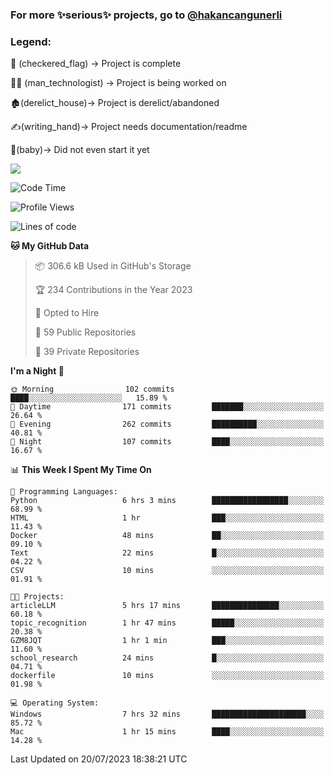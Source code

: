 ### For more ✨serious✨ projects, go to [@hakancangunerli](https://github.com/hakancangunerli)


### Legend:


🏁 (checkered_flag) -> Project is complete

👨‍💻 (man_technologist)   -> Project is being worked on

🏚️(derelict_house)-> Project is derelict/abandoned

✍️(writing_hand)-> Project needs documentation/readme

👶(baby)-> Did not even start it yet

![](https://github-readme-stats.vercel.app/api/top-langs/?username=hakancangunerli&layout=compact&hide=tex,html,shell,CSS,Ruby,Makefile,EmberScript,MATLAB,C&langs_count=6&exclude_repo=2015-csharp,gt_code,gsu_code,uga_code,uga_robotics)

<!--START_SECTION:waka-->
![Code Time](http://img.shields.io/badge/Code%20Time-456%20hrs%2021%20mins-blue)

![Profile Views](http://img.shields.io/badge/Profile%20Views-0-blue)

![Lines of code](https://img.shields.io/badge/From%20Hello%20World%20I%27ve%20Written-3.1%20million%20lines%20of%20code-blue)

**🐱 My GitHub Data** 

> 📦 306.6 kB Used in GitHub's Storage 
 > 
> 🏆 234 Contributions in the Year 2023
 > 
> 💼 Opted to Hire
 > 
> 📜 59 Public Repositories 
 > 
> 🔑 39 Private Repositories 
 > 
**I'm a Night 🦉** 

```text
🌞 Morning                102 commits         ████░░░░░░░░░░░░░░░░░░░░░   15.89 % 
🌆 Daytime                171 commits         ███████░░░░░░░░░░░░░░░░░░   26.64 % 
🌃 Evening                262 commits         ██████████░░░░░░░░░░░░░░░   40.81 % 
🌙 Night                  107 commits         ████░░░░░░░░░░░░░░░░░░░░░   16.67 % 
```


📊 **This Week I Spent My Time On** 

```text
💬 Programming Languages: 
Python                   6 hrs 3 mins        █████████████████░░░░░░░░   68.99 % 
HTML                     1 hr                ███░░░░░░░░░░░░░░░░░░░░░░   11.43 % 
Docker                   48 mins             ██░░░░░░░░░░░░░░░░░░░░░░░   09.10 % 
Text                     22 mins             █░░░░░░░░░░░░░░░░░░░░░░░░   04.22 % 
CSV                      10 mins             ░░░░░░░░░░░░░░░░░░░░░░░░░   01.91 % 

🐱‍💻 Projects: 
articleLLM               5 hrs 17 mins       ███████████████░░░░░░░░░░   60.18 % 
topic_recognition        1 hr 47 mins        █████░░░░░░░░░░░░░░░░░░░░   20.38 % 
GZM8JQT                  1 hr 1 min          ███░░░░░░░░░░░░░░░░░░░░░░   11.60 % 
school_research          24 mins             █░░░░░░░░░░░░░░░░░░░░░░░░   04.71 % 
dockerfile               10 mins             ░░░░░░░░░░░░░░░░░░░░░░░░░   01.98 % 

💻 Operating System: 
Windows                  7 hrs 32 mins       █████████████████████░░░░   85.72 % 
Mac                      1 hr 15 mins        ████░░░░░░░░░░░░░░░░░░░░░   14.28 % 
```


 Last Updated on 20/07/2023 18:38:21 UTC
<!--END_SECTION:waka-->


